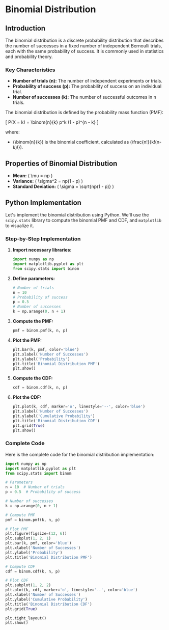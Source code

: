 <script type="text/javascript" async
  src="https://cdn.jsdelivr.net/npm/mathjax@3/es5/tex-mml-chtml.js">
</script>

# Binomial Distribution

## Introduction

The binomial distribution is a discrete probability distribution that describes the number of successes in a fixed number of independent Bernoulli trials, each with the same probability of success. It is commonly used in statistics and probability theory.

### Key Characteristics

- **Number of trials (n):** The number of independent experiments or trials.
- **Probability of success (p):** The probability of success on an individual trial.
- **Number of successes (k):** The number of successful outcomes in n trials.

The binomial distribution is defined by the probability mass function (PMF):

\[ P(X = k) = \binom{n}{k} p^k (1 - p)^{n - k} \]

where:
- \(\binom{n}{k}\) is the binomial coefficient, calculated as \(\frac{n!}{k!(n-k)!}\).

## Properties of Binomial Distribution

- **Mean:** \( \mu = np \)
- **Variance:** \( \sigma^2 = np(1 - p) \)
- **Standard Deviation:** \( \sigma = \sqrt{np(1 - p)} \)

## Python Implementation

Let's implement the binomial distribution using Python. We'll use the `scipy.stats` library to compute the binomial PMF and CDF, and `matplotlib` to visualize it.

### Step-by-Step Implementation

1. **Import necessary libraries:**

    ```python
    import numpy as np
    import matplotlib.pyplot as plt
    from scipy.stats import binom
    ```

2. **Define parameters:**

    ```python
    # Number of trials
    n = 10
    # Probability of success
    p = 0.5
    # Number of successes
    k = np.arange(0, n + 1)
    ```

3. **Compute the PMF:**

    ```python
    pmf = binom.pmf(k, n, p)
    ```

4. **Plot the PMF:**

    ```python
    plt.bar(k, pmf, color='blue')
    plt.xlabel('Number of Successes')
    plt.ylabel('Probability')
    plt.title('Binomial Distribution PMF')
    plt.show()
    ```

5. **Compute the CDF:**

    ```python
    cdf = binom.cdf(k, n, p)
    ```

6. **Plot the CDF:**

    ```python
    plt.plot(k, cdf, marker='o', linestyle='--', color='blue')
    plt.xlabel('Number of Successes')
    plt.ylabel('Cumulative Probability')
    plt.title('Binomial Distribution CDF')
    plt.grid(True)
    plt.show()
    ```

### Complete Code

Here is the complete code for the binomial distribution implementation:

```python
import numpy as np
import matplotlib.pyplot as plt
from scipy.stats import binom

# Parameters
n = 10  # Number of trials
p = 0.5  # Probability of success

# Number of successes
k = np.arange(0, n + 1)

# Compute PMF
pmf = binom.pmf(k, n, p)

# Plot PMF
plt.figure(figsize=(12, 6))
plt.subplot(1, 2, 1)
plt.bar(k, pmf, color='blue')
plt.xlabel('Number of Successes')
plt.ylabel('Probability')
plt.title('Binomial Distribution PMF')

# Compute CDF
cdf = binom.cdf(k, n, p)

# Plot CDF
plt.subplot(1, 2, 2)
plt.plot(k, cdf, marker='o', linestyle='--', color='blue')
plt.xlabel('Number of Successes')
plt.ylabel('Cumulative Probability')
plt.title('Binomial Distribution CDF')
plt.grid(True)

plt.tight_layout()
plt.show()
